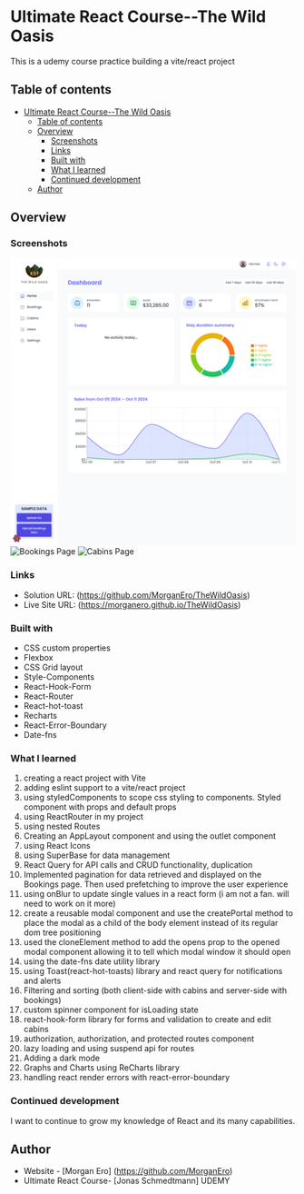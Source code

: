 # Ultimate React Course--The Wild Oasis

This is a udemy course practice building a vite/react project

## Table of contents

- [Ultimate React Course--The Wild Oasis](#ultimate-react-course--the-wild-oasis)
  - [Table of contents](#table-of-contents)
  - [Overview](#overview)
    - [Screenshots](#screenshots)
    - [Links](#links)
    - [Built with](#built-with)
    - [What I learned](#what-i-learned)
    - [Continued development](#continued-development)
  - [Author](#author)

## Overview

### Screenshots

![Dashboard](/public/dashboard.png)
![Bookings Page](/public/bookings.png.png)
![Cabins Page](/public/cabins-newCabinModal.png.png)

### Links

- Solution URL: (https://github.com/MorganEro/TheWildOasis)
- Live Site URL: (https://morganero.github.io/TheWildOasis)

### Built with

- CSS custom properties
- Flexbox
- CSS Grid layout
- Style-Components
- React-Hook-Form
- React-Router
- React-hot-toast
- Recharts
- React-Error-Boundary
- Date-fns

### What I learned

1. creating a react project with Vite
2. adding eslint support to a vite/react project
3. using styledComponents to scope css styling to components. Styled component with props and default props
4. using ReactRouter in my project
5. using nested Routes
6. Creating an AppLayout component and using the outlet component
7. using React Icons
8. using SuperBase for data management
9. React Query for API calls and CRUD functionality, duplication
10. Implemented pagination for data retrieved and displayed on the Bookings page. Then used prefetching to improve the user experience
11. using onBlur to update single values in a react form (i am not a fan. will need to work on it more)
12. create a reusable modal component and use the createPortal method to place the modal as a child of the body element instead of its regular dom tree positioning
13. used the cloneElement method to add the opens prop to the opened modal component allowing it to tell which modal window it should open
14. using the date-fns date utility library
15. using Toast(react-hot-toasts) library and react query for notifications and alerts
16. Filtering and sorting (both client-side with cabins and server-side with bookings)
17. custom spinner component for isLoading state
18. react-hook-form library for forms and validation to create and edit cabins
19. authorization, authorization, and protected routes component
20. lazy loading and using suspend api for routes
21. Adding a dark mode
22. Graphs and Charts using ReCharts library
23. handling react render errors with react-error-boundary

### Continued development

I want to continue to grow my knowledge of React and its many capabilities.

## Author

- Website - [Morgan Ero] (https://github.com/MorganEro)
- Ultimate React Course- [Jonas Schmedtmann] UDEMY
